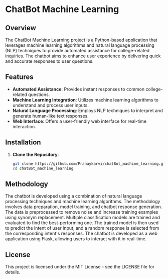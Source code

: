 # ChatBot Machine Learning

## Overview

The ChatBot Machine Learning project is a Python-based application that leverages machine learning algorithms and natural language processing (NLP) techniques to provide automated assistance for college-related inquiries. The chatbot aims to enhance user experience by delivering quick and accurate responses to user questions.

## Features

- **Automated Assistance**: Provides instant responses to common college-related questions.
- **Machine Learning Integration**: Utilizes machine learning algorithms to understand and process user inputs.
- **Natural Language Processing**: Employs NLP techniques to interpret and generate human-like text responses.
- **Web Interface**: Offers a user-friendly web interface for real-time interaction.

## Installation

1. **Clone the Repository**:

   ```bash
   git clone https://github.com/Pranaykarvi/chatBot_machine_learning.git
   cd chatBot_machine_learning
## Methodology
The chatbot is developed using a combination of natural language processing techniques and machine learning algorithms. The methodology involves data preparation, model training, and chatbot response generation. The data is preprocessed to remove noise and increase training examples using synonym replacement. Multiple classification models are trained and evaluated to find the best-performing one. The trained model is then used to predict the intent of user input, and a random response is selected from the corresponding intent's responses. The chatbot is developed as a web application using Flask, allowing users to interact with it in real-time.

## License
This project is licensed under the MIT License - see the LICENSE file for details.
